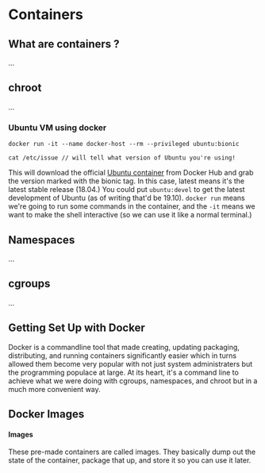 # Containers

## What are containers ?

...

## chroot

...

### Ubuntu VM using docker

```
docker run -it --name docker-host --rm --privileged ubuntu:bionic

cat /etc/issue // will tell what version of Ubuntu you're using!
```

This will download the official [Ubuntu container](https://hub.docker.com/_/ubuntu) from Docker Hub and grab the version marked with the bionic tag. In this case, latest means it's the latest stable release (18.04.) You could put `ubuntu:devel` to get the latest development of Ubuntu (as of writing that'd be 19.10). `docker run` means we're going to run some commands in the container, and the `-it` means we want to make the shell interactive (so we can use it like a normal terminal.)

## Namespaces

...

## cgroups

...

## Getting Set Up with Docker

Docker is a commandline tool that made creating, updating packaging, distributing, and running containers significantly easier which in turns allowed them become very popular with not just system administraters but the programming populace at large. At its heart, it's a command line to achieve what we were doing with cgroups, namespaces, and chroot but in a much more convenient way.

## Docker Images

#### Images

These pre-made containers are called images. They basically dump out the state of the container, package that up, and store it so you can use it later.

